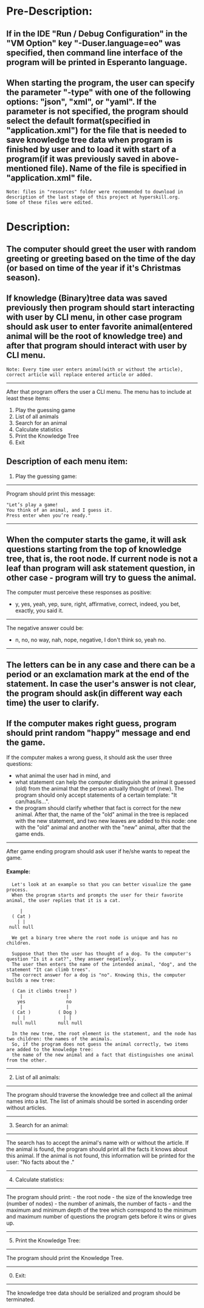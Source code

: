#                                                     Pre-Description:
If in the IDE "Run / Debug Configuration" in the "VM Option" key "-Duser.language=eo" was specified,
then command line interface of the program will be printed in Esperanto language.
---
When starting the program, the user can specify the parameter "-type" with one of the following options: "json", "xml", or "yaml".
If the parameter is not specified, the program should select the default format(specified in "application.xml") for the file
that is needed to save knowledge tree data when program is finished by user and
to load it with start of a program(if it was previously saved in above-mentioned file).
Name of the file is specified in "application.xml" file.
---
```
Note: files in "resources" folder were recommended to download in description of the last stage of this project at hyperskill.org.
Some of these files were edited.
```
#                                                        Description:
The computer should greet the user with random greeting or greeting based on the time of the day
(or based on time of the year if it's Christmas season).
---
If knowledge (Binary)tree data was saved previously then program should start interacting with user by CLI menu,
in other case program should ask user to enter favorite animal(entered animal will be the root of knowledge tree) and
after that program should interact with user by CLI menu.
---
```
Note: Every time user enters animal(with or without the article), correct article will replace entered article or added.
```
---
After that program offers the user a CLI menu. The menu has to include at least these items:
1. Play the guessing game
2. List of all animals
3. Search for an animal
4. Calculate statistics
5. Print the Knowledge Tree
0. Exit


##                                                    Description of each menu item:
1) Play the guessing game:
---
Program should print this message:
```
"Let’s play a game!
You think of an animal, and I guess it.
Press enter when you’re ready."
```
---
When the computer starts the game, it will ask questions starting from the top of knowledge tree, that is, the root node.
If current node is not a leaf than program will ask statement question, in other case - program will try to guess the animal.
---
The computer must perceive these responses as positive:
 - y, yes, yeah, yep, sure, right, affirmative, correct, indeed, you bet, exactly, you said it.
---
The negative answer could be:
 - n, no, no way, nah, nope, negative, I don't think so, yeah no.
---
The letters can be in any case and there can be a period or an exclamation mark at the end of the statement.
In case the user's answer is not clear, the program should ask(in different way each time) the user to clarify.
---
If the computer makes right guess, program should print random "happy" message and end the game.
---
If the computer makes a wrong guess, it should ask the user three questions:
- what animal the user had in mind, and
- what statement can help the computer distinguish the animal it guessed (old) from the animal that the person actually thought of (new).
The program should only accept statements of a certain template: "It can/has/is...".
- the program should clarify whether that fact is correct for the new animal.
After that, the name of the "old" animal in the tree is replaced with the new statement,
and two new leaves are added to this node: one with the "old" animal and another with the "new" animal, after that the game ends.
---
After game ending program should ask user if he/she wants to repeat the game.

####        Example:
```
  Let's look at an example so that you can better visualize the game process.
  When the program starts and prompts the user for their favorite animal, the user replies that it is a cat.

     |
  ( Cat )
    | |
 null null

  We get a binary tree where the root node is unique and has no children.

  Suppose that then the user has thought of a dog. To the computer's question "Is it a cat?", they answer negatively.
  The user then enters the name of the intended animal, "dog", and the statement "It can climb trees".
  The correct answer for a dog is "no". Knowing this, the computer builds a new tree:

  ( Can it climbs trees? )
     |                |
    yes               no
     |                |
  ( Cat )          ( Dog )
    | |              | |
  null null        null null

  In the new tree, the root element is the statement, and the node has two children: the names of the animals.
  So, if the program does not guess the animal correctly, two items are added to the knowledge tree:
  the name of the new animal and a fact that distinguishes one animal from the other.
```
------------------------------------------------------------------------------------------------------------------------
2) List of all animals:
---
   The program should traverse the knowledge tree and collect all the animal names into a list.
   The list of animals should be sorted in ascending order without articles.

------------------------------------------------------------------------------------------------------------------------
3) Search for an animal:
---
   The search has to accept the animal's name with or without the article.
   If the animal is found, the program should print all the facts it knows about this animal.
   If the animal is not found, this information will be printed for the user:
   "No facts about the <animal>."

------------------------------------------------------------------------------------------------------------------------
4) Calculate statistics:
---
   The program should print:
    - the root node
    - the size of the knowledge tree (number of nodes)
    - the number of animals, the number of facts
    - and the maximum and minimum depth of the tree which correspond to the minimum and maximum number of questions the program gets before it wins or gives up.

------------------------------------------------------------------------------------------------------------------------
5) Print the Knowledge Tree:
---
   The program should print the Knowledge Tree.

------------------------------------------------------------------------------------------------------------------------
0) Exit:
---
   The knowledge tree data should be serialized and program should be terminated.